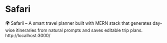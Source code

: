 # Safari
🌍 Safarii – A smart travel planner built with MERN stack that generates day-wise itineraries from natural prompts and saves editable trip plans.
http://localhost:3000/



